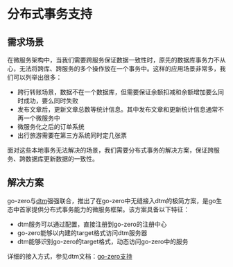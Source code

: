 # 分布式事务支持

## 需求场景
在微服务架构中，当我们需要跨服务保证数据一致性时，原先的数据库事务力不从心，无法将跨库、跨服务的多个操作放在一个事务中。这样的应用场景非常多，我们可以列举出很多：
* 跨行转账场景，数据不在一个数据库，但需要保证余额扣减和余额增加要么同时成功，要么同时失败
* 发布文章后，更新文章总数等统计信息。其中发布文章和更新统计信息通常不再一个微服务中
* 微服务化之后的订单系统
* 出行旅游需要在第三方系统同时定几张票

面对这些本地事务无法解决的场景，我们需要分布式事务的解决方案，保证跨服务、跨数据库更新数据的一致性。

## 解决方案
go-zero与[dtm](https://github.com/dtm-labs/dtm)强强联合，推出了在go-zero中无缝接入dtm的极简方案，是go生态中首家提供分布式事务能力的微服务框架。该方案具备以下特征：
* dtm服务可以通过配置，直接注册到go-zero的注册中心
* go-zero能够以内建的target格式访问dtm服务器
* dtm能够识别go-zero的target格式，动态访问go-zero中的服务

详细的接入方式，参见dtm文档：[go-zero支持](https://dtm.pub/ref/gozero.html)
